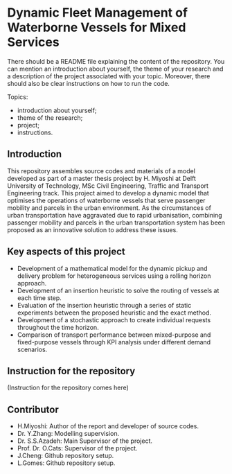 # Dynamic Fleet Management of Waterborne Vessels for Mixed Services

There should be a README file explaining the content of the repository. You can mention an introduction about yourself, the theme of your research and a description of the project associated with your topic. Moreover, there should also be clear instructions on how to run the code.

Topics:
- introduction about yourself;
- theme of the research;
- project;
- instructions.

## Introduction
This repository assembles source codes and materials of a model developed as part of a master thesis project by H. Miyoshi at Delft University of Technology, MSc Civil Engineering, Traffic and Transport Engineering track. This project aimed to develop a dynamic model that optimises the operations of waterborne vessels that serve passenger mobility and parcels in the urban environment. As the circumstances of urban transportation have aggravated due to rapid urbanisation, combining passenger mobility and parcels in the urban transportation system has been proposed as an innovative solution to address these issues. 

## Key aspects of this project
- Development of a mathematical model for the dynamic pickup and delivery problem for heterogeneous services using a rolling horizon approach.
- Development of an insertion heuristic to solve the routing of vessels at each time step.
- Evaluation of the insertion heuristic through a series of static experiments between the proposed heuristic and the exact method.
- Development of a stochastic approach to create individual requests throughout the time horizon.
- Comparison of transport performance between mixed-purpose and fixed-purpose vessels through KPI analysis under different demand scenarios.


## Instruction for the repository
(Instruction for the repository comes here)


## Contributor
- H.Miyoshi: Author of the report and developer of source codes.
- Dr. Y.Zhang: Modelling supervision.
- Dr. S.S.Azadeh: Main Supervisor of the project.
- Prof. Dr. O.Cats: Supervisor of the project.
- J.Cheng: Github repository setup.
- L.Gomes: Github repository setup.
